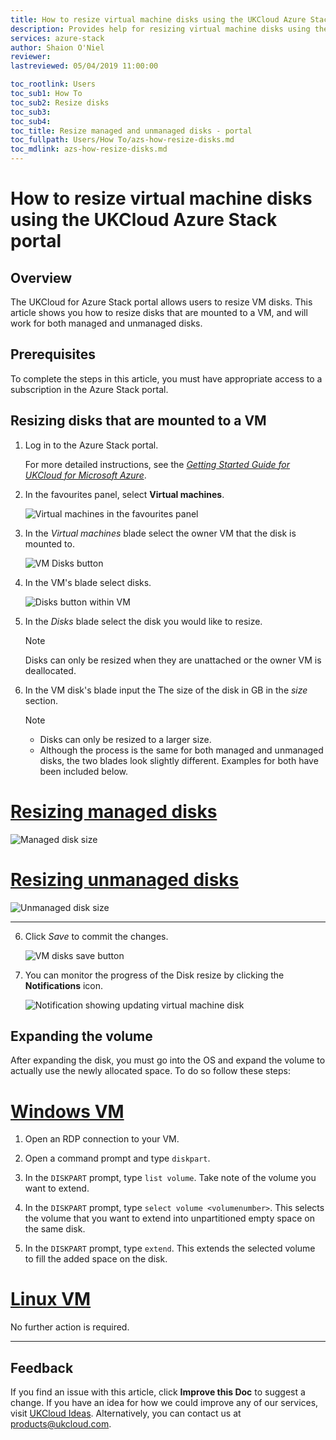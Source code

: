 ```yaml
---
title: How to resize virtual machine disks using the UKCloud Azure Stack portal | UKCloud Ltd
description: Provides help for resizing virtual machine disks using the portal on UKCloud for Microsoft Azure
services: azure-stack
author: Shaion O'Niel
reviewer:
lastreviewed: 05/04/2019 11:00:00

toc_rootlink: Users
toc_sub1: How To
toc_sub2: Resize disks
toc_sub3:
toc_sub4:
toc_title: Resize managed and unmanaged disks - portal
toc_fullpath: Users/How To/azs-how-resize-disks.md
toc_mdlink: azs-how-resize-disks.md
---
```


# How to resize virtual machine disks using the UKCloud Azure Stack portal

## Overview

The UKCloud for Azure Stack portal allows users to resize VM disks. This article shows you how to resize disks that are mounted to a VM, and will work for both managed and unmanaged disks.

## Prerequisites

To complete the steps in this article, you must have appropriate access to a subscription in the Azure Stack portal.

## Resizing disks that are mounted to a VM

1. Log in to the Azure Stack portal.

    For more detailed instructions, see the [*Getting Started Guide for UKCloud for Microsoft Azure*](azs-gs.md).

2. In the favourites panel, select **Virtual machines**.

    ![Virtual machines in the favourites panel](images/azsp_vmsmenu.png)

3. In the *Virtual machines* blade select the owner VM that the disk is mounted to.

    ![VM Disks button](images/azs-browser-button-vm-disks.png)

4. In the VM's blade select disks.

    ![Disks button within VM](images/azs-browser-button-vm-disks.png)

5. In the *Disks* blade select the disk you would like to resize.

    >[!Note]
    >Disks can only be resized when they are unattached or the owner VM is deallocated.

6. In the VM disk's blade input the The size of the disk in GB in the *size* section.

    >[!Note]
    >- Disks can only be resized to a larger size.
    >- Although the process is the same for both managed and unmanaged disks, the two blades look slightly different. Examples for both have been included below.

# [Resizing managed disks](#tab/tabid-1)

![Managed disk size](images/azs-browser-vm-disk-size-managed.png)

# [Resizing unmanaged disks](#tab/tabid-2)

![Unmanaged disk size](images/azs-browser-vm-disk-size.png)

***

6. Click *Save* to commit the changes.

    ![VM disks save button](images/azs-browser-vm-disk-save-button.png)

7. You can monitor the progress of the Disk resize by clicking the **Notifications** icon.

   ![Notification showing updating virtual machine disk](images/azs-update-deployment-progress.png)

## Expanding the volume

After expanding the disk, you must go into the OS and expand the volume to actually use the newly allocated space. To do so follow these steps:

# [Windows VM](#tab/tabid-a)

1. Open an RDP connection to your VM.

2. Open a command prompt and type `diskpart`.

3. In the `DISKPART` prompt, type `list volume`. Take note of the volume you want to extend.

4. In the `DISKPART` prompt, type `select volume <volumenumber>`. This selects the volume that you want to extend into unpartitioned empty space on the same disk.

5. In the `DISKPART` prompt, type `extend`. This extends the selected volume to fill the added space on the disk.

# [Linux VM](#tab/tabid-b)

No further action is required.

***

## Feedback

If you find an issue with this article, click **Improve this Doc** to suggest a change. If you have an idea for how we could improve any of our services, visit [UKCloud Ideas](https://ideas.ukcloud.com). Alternatively, you can contact us at <products@ukcloud.com>.
